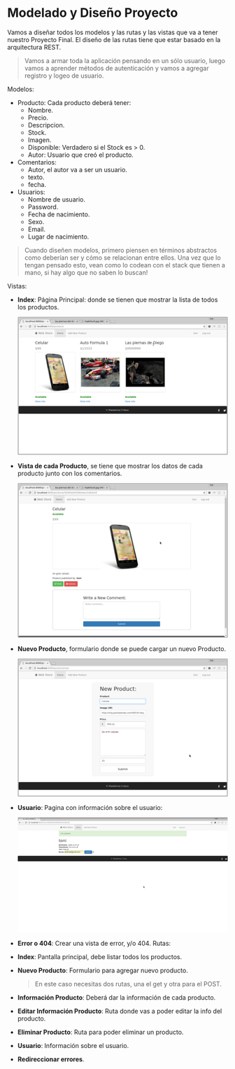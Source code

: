 # Modelado y Diseño Proyecto

Vamos a diseñar todos los modelos y las rutas y las vistas que va a tener nuestro Proyecto Final.
El diseño de las rutas tiene que estar basado en la arquitectura REST.

> Vamos a armar toda la aplicación pensando en un sólo usuario, luego vamos a aprender métodos de autenticación y vamos a agregar registro y logeo de usuario.

Modelos:
* Producto: Cada producto deberá tener:
    - Nombre.
    - Precio.
    - Descripcion.
    - Stock.
    - Imagen.
    - Disponible: Verdadero si el Stock es > 0.
    - Autor: Usuario que creó el producto.
* Comentarios:
    - Autor, el autor va a ser un usuario.
    - texto.
    - fecha.
* Usuarios:
    - Nombre de usuario.
    - Password.
    - Fecha de nacimiento.
    - Sexo.
    - Email.
    - Lugar de nacimiento.

> Cuando diseñen modelos, primero piensen en términos abstractos como deberían ser y cómo se relacionan entre ellos. Una vez que lo tengan pensado esto, vean como lo codean con el stack que tienen a mano, si hay algo que no saben lo buscan!

Vistas:
* __Index__: Página Principal:
    donde se tienen que mostrar la lista de todos los productos.

    ![Home](../../img/home.png)
* __Vista de cada Producto__, se tiene que mostrar los datos de cada producto junto con los comentarios.

    ![DescripcionProducto](../../img/descripcionProducto.png)
* __Nuevo Producto__, formulario donde se puede cargar un nuevo Producto.

    ![nuevoProducto](../../img/newproduct.png)

* __Usuario__: Pagina con información sobre el usuario:

    ![Usuario](../../img/usuario.png)
* __Error o 404__: Crear una vista de error, y/o 404.
Rutas:

* __Index__: Pantalla principal, debe listar todos los productos.
* __Nuevo Producto__: Formulario para agregar nuevo producto. 

    >En este caso necesitas dos rutas, una el get y otra para el POST.

* __Información Producto__: Deberá dar la información de cada producto.
* __Editar Información Producto__: Ruta donde vas a poder editar la info del producto.
* __Eliminar Producto__: Ruta para poder eliminar un producto.
* __Usuario__: Información sobre el usuario.
* __Redireccionar errores__.